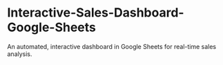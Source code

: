 # Interactive-Sales-Dashboard-Google-Sheets
An automated, interactive dashboard in Google Sheets for real-time sales analysis.
